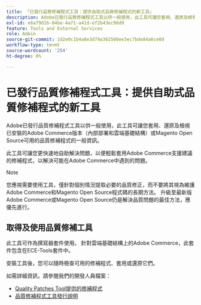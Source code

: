 ```yaml
---
title: 「已發行品質修補程式工具：提供自助式品質修補程式的新工具」
description: Adobe已發行品質修補程式工具以供一般使用，此工具可讓您套用、還原及檢視已安裝的Adobe Commerce版本（內部部署和雲端基礎結構）或Magento Open Source可用的品質修補程式的一般資訊。
exl-id: e6a79d16-84be-4a71-a41d-ef2b43ec98d9
feature: Tools and External Services
role: Admin
source-git-commit: 1d2e0c1b4a8e3d79a362500ee3ec7bde84a6ce0d
workflow-type: tm+mt
source-wordcount: '254'
ht-degree: 0%

---
```


# 已發行品質修補程式工具：提供自助式品質修補程式的新工具

Adobe已發行品質修補程式工具以供一般使用，此工具可讓您套用、還原及檢視已安裝的Adobe Commerce版本（內部部署和雲端基礎結構）或Magento Open Source可用的品質修補程式的一般資訊。

此工具可讓您更快速地自助解決問題，以便輕鬆套用Adobe Commerce支援建議的修補程式，以解決可能在Adobe Commerce中遇到的問題。

>[!NOTE]
>
>您應視需要使用工具，僅針對個別情況提取必要的品質修正，而不要將其視為維護Adobe Commerce和Magento Open Source程式碼的長期方法。 升級至最新版Adobe Commerce或Magento Open Source仍是解決品質問題的最佳方法，應優先進行。

## 取得及使用品質修補工具

此工具可作為撰寫器套件使用。 針對雲端基礎結構上的Adobe Commerce，此套件包含在ECE-Tools套件中。

安裝工具後，您可以隨時檢查可用的修補程式、套用或還原它們。

如需詳細資訊，請參閱我們的開發人員檔案：

* [Quality Patches Tool提供的修補程式](https://devdocs.magento.com/quality-patches/tool.html#patch-grid)
* [品質修補程式工具發行說明](https://devdocs.magento.com/quality-patches/release-notes.html)
